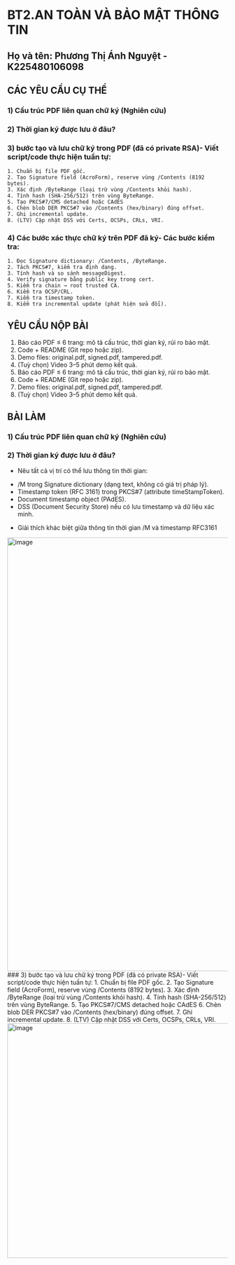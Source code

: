 # BT2.AN TOÀN VÀ BẢO MẬT THÔNG TIN
## Họ và tên: Phương Thị Ánh Nguyệt - K225480106098
## CÁC YÊU CẦU CỤ THỂ
### 1) Cấu trúc PDF liên quan chữ ký (Nghiên cứu)
### 2) Thời gian ký được lưu ở đâu?
### 3)  bước tạo và lưu chữ ký trong PDF (đã có private RSA)- Viết script/code thực hiện tuần tự:
    1. Chuẩn bị file PDF gốc.
    2. Tạo Signature field (AcroForm), reserve vùng /Contents (8192 bytes).
    3. Xác định /ByteRange (loại trừ vùng /Contents khỏi hash).
    4. Tính hash (SHA-256/512) trên vùng ByteRange.
    5. Tạo PKCS#7/CMS detached hoặc CAdES
    6. Chèn blob DER PKCS#7 vào /Contents (hex/binary) đúng offset.
    7. Ghi incremental update.
    8. (LTV) Cập nhật DSS với Certs, OCSPs, CRLs, VRI.
### 4) Các bước xác thực chữ ký trên PDF đã ký- Các bước kiểm tra:
    1. Đọc Signature dictionary: /Contents, /ByteRange.
    2. Tách PKCS#7, kiểm tra định dạng.
    3. Tính hash và so sánh messageDigest.
    4. Verify signature bằng public key trong cert.
    5. Kiểm tra chain → root trusted CA.
    6. Kiểm tra OCSP/CRL.
    7. Kiểm tra timestamp token.
    8. Kiểm tra incremental update (phát hiện sửa đổi).
## YÊU CẦU NỘP BÀI
 1. Báo cáo PDF ≤ 6 trang: mô tả cấu trúc, thời gian ký, rủi ro bảo mật.
 2. Code + README (Git repo hoặc zip).
 3. Demo files: original.pdf, signed.pdf, tampered.pdf.
 4. (Tuỳ chọn) Video 3–5 phút demo kết quả.
 1. Báo cáo PDF ≤ 6 trang: mô tả cấu trúc, thời gian ký, rủi ro bảo mật.
 2. Code + README (Git repo hoặc zip).
 3. Demo files: original.pdf, signed.pdf, tampered.pdf.
 4. (Tuỳ chọn) Video 3–5 phút demo kết quả.
## BÀI LÀM
### 1) Cấu trúc PDF liên quan chữ ký (Nghiên cứu)
### 2) Thời gian ký được lưu ở đâu?
- Nêu tất cả vị trí có thể lưu thông tin thời gian:
+ /M trong Signature dictionary (dạng text, không có giá trị pháp lý).
+ Timestamp token (RFC 3161) trong PKCS#7 (attribute timeStampToken).
+ Document timestamp object (PAdES).
+ DSS (Document Security Store) nếu có lưu timestamp và dữ liệu xác minh.
- Giải thích khác biệt giữa thông tin thời gian /M và timestamp RFC3161
<img width="1917" height="990" alt="image" src="https://github.com/user-attachments/assets/8d080551-c244-40e0-afb0-172c2404bb7c" />
### 3)  bước tạo và lưu chữ ký trong PDF (đã có private RSA)- Viết script/code thực hiện tuần tự:
    1. Chuẩn bị file PDF gốc.
    2. Tạo Signature field (AcroForm), reserve vùng /Contents (8192 bytes).
    3. Xác định /ByteRange (loại trừ vùng /Contents khỏi hash).
    4. Tính hash (SHA-256/512) trên vùng ByteRange.
    5. Tạo PKCS#7/CMS detached hoặc CAdES
    6. Chèn blob DER PKCS#7 vào /Contents (hex/binary) đúng offset.
    7. Ghi incremental update.
    8. (LTV) Cập nhật DSS với Certs, OCSPs, CRLs, VRI.

<img width="1866" height="536" alt="image" src="https://github.com/user-attachments/assets/0076c635-835a-4bbe-8a66-a78a741107f9" />


